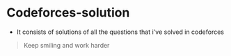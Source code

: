 # Codeforces-solution
- It consists of solutions of all the questions that i've solved in codeforces

>Keep smiling and work harder

